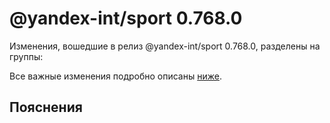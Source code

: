 # @yandex-int/sport 0.768.0

<!-- ЧЕЛОВЕЧЕСКОЕ ВСТУПЛЕНИЕ -->

Изменения, вошедшие в релиз @yandex-int/sport 0.768.0, разделены на группы:

Все важные изменения подробно описаны [ниже](#Пояснения).

## Пояснения

